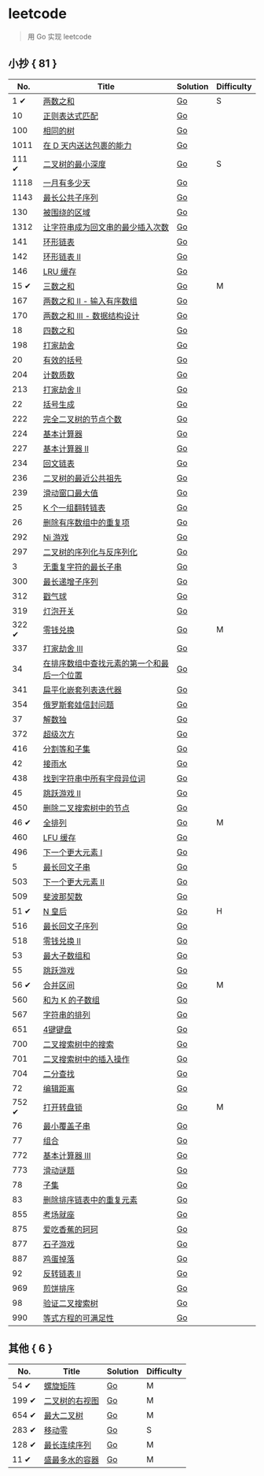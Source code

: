# leetcode

> 用 Go 实现 leetcode

## 小抄 { 81 }

| No.  | Title                    | Solution      | Difficulty |
| ---- | ------------------------ | ------------- | ---------- |
| 1 &#10004; | [两数之和](https://leetcode.cn/problems/two-sum) | [Go](./1.md) | S |
| 10   | [正则表达式匹配](https://leetcode-cn.com/problems/regular-expression-matching) | [Go](./10.md) |           |
| 100   | [相同的树](https://leetcode-cn.com/problems/same-tree) | [Go](./100.md) |           |
| 1011   | [在 D 天内送达包裹的能力](https://leetcode-cn.com/problems/capacity-to-ship-packages-within-d-days) | [Go](./1011.md) |           |
| 111 &#10004; | [二叉树的最小深度](https://leetcode.cn/problems/minimum-depth-of-binary-tree) | [Go](./111.md) | S |
| 1118   | [一月有多少天](https://leetcode-cn.com/problems/number-of-days-in-a-month) | [Go](./1118.md) |           |
| 1143   | [最长公共子序列](https://leetcode-cn.com/problems/longest-common-subsequence) | [Go](./1143.md) |           |
| 130   | [被围绕的区域](https://leetcode-cn.com/problems/surrounded-regions) | [Go](./130.md) |           |
| 1312   | [让字符串成为回文串的最少插入次数](https://leetcode-cn.com/problems/minimum-insertion-steps-to-make-a-string-palindrome) | [Go](./1312.md) |           |
| 141   | [环形链表](https://leetcode-cn.com/problems/linked-list-cycle) | [Go](./141.md) |           |
| 142   | [环形链表 II](https://leetcode-cn.com/problems/linked-list-cycle-ii) | [Go](./142.md) |           |
| 146   | [LRU 缓存](https://leetcode-cn.com/problems/lru-cache) | [Go](./146.md) |           |
| 15 &#10004; | [三数之和](https://leetcode-cn.com/problems/3sum) | [Go](./15.md) | M |
| 167   | [两数之和 II - 输入有序数组](https://leetcode-cn.com/problems/two-sum-ii-input-array-is-sorted) | [Go](./167.md) |           |
| 170   | [两数之和 III - 数据结构设计](https://leetcode-cn.com/problems/two-sum-iii-data-structure-design) | [Go](./170.md) |           |
| 18   | [四数之和](https://leetcode-cn.com/problems/4sum) | [Go](./18.md) |           |
| 198   | [打家劫舍](https://leetcode-cn.com/problems/house-robber) | [Go](./198.md) |           |
| 20   | [有效的括号](https://leetcode-cn.com/problems/valid-parentheses) | [Go](./20.md) |           |
| 204   | [计数质数](https://leetcode-cn.com/problems/count-primes) | [Go](./204.md) |           |
| 213   | [打家劫舍 II](https://leetcode-cn.com/problems/house-robber-ii) | [Go](./213.md) |           |
| 22 | [括号生成](https://leetcode-cn.co/probles/generate-parentheses) | [Go](./22.md) |           |
| 222 | [完全二叉树的节点个数](https://leetcode-cn.co/probles/count-coplete-tree-nodes) | [Go](./222.md) |           |
| 224 | [基本计算器](https://leetcode-cn.co/probles/basic-calculator) | [Go](./224.md) |           |
| 227 | [基本计算器 II](https://leetcode-cn.co/probles/basic-calculator-ii) | [Go](./227.md) |           |
| 234 | [回文链表](https://leetcode-cn.co/probles/palindroe-linked-list) | [Go](./234.md) |           |
| 236 | [二叉树的最近公共祖先](https://leetcode-cn.co/probles/lowest-coon-ancestor-of-a-binary-tree) | [Go](./236.md) |           |
| 239 | [滑动窗口最大值](https://leetcode-cn.co/probles/sliding-window-axiu) | [Go](./239.md) |           |
| 25 | [K 个一组翻转链表](https://leetcode-cn.co/probles/reverse-nodes-in-k-group) | [Go](./25.md) |           |
| 26 | [删除有序数组中的重复项](https://leetcode-cn.co/probles/reove-duplicates-fro-sorted-array) | [Go](./26.md) |           |
| 292 | [Ni 游戏](https://leetcode-cn.co/probles/ni-gae) | [Go](./292.md) |           |
| 297 | [二叉树的序列化与反序列化](https://leetcode-cn.co/probles/serialize-and-deserialize-binary-tree) | [Go](./297.md) |           |
| 3  | [无重复字符的最长子串](https://leetcode-cn.co/probles/longest-substring-without-repeating-characters) | [Go](./3.md) |           |
| 300 | [最长递增子序列](https://leetcode-cn.co/probles/longest-increasing-subsequence) | [Go](./300.md) |           |
| 312 | [戳气球](https://leetcode-cn.co/probles/burst-balloons) | [Go](./312.md) |           |
| 319 | [灯泡开关](https://leetcode-cn.co/probles/bulb-switcher) | [Go](./319.md) |           |
| 322 &#10004; | [零钱兑换](https://leetcode.cn/problems/coin-change) | [Go](./322.md) | M |
| 337 | [打家劫舍 III](https://leetcode-cn.co/probles/house-robber-iii) | [Go](./337.md) |           |
| 34 | [在排序数组中查找元素的第一个和最后一个位置](https://leetcode-cn.co/probles/find-first-and-last-position-of-eleent-in-sorted-array/) | [Go](./34.md) |           |
| 341 | [扁平化嵌套列表迭代器](https://leetcode-cn.co/probles/flatten-nested-list-iterator) | [Go](./341.md) |           |
| 354 | [俄罗斯套娃信封问题](https://leetcode-cn.co/probles/russian-doll-envelopes) | [Go](./354.md) |           |
| 37 | [解数独](https://leetcode-cn.co/probles/sudoku-solver) | [Go](./37.md) |           |
| 372 | [超级次方](https://leetcode-cn.co/probles/super-pow) | [Go](./372.md) |           |
| 416 | [分割等和子集](https://leetcode-cn.co/probles/partition-equal-subset-su) | [Go](./416.md) |           |
| 42 | [接雨水](https://leetcode-cn.co/probles/trapping-rain-water) | [Go](./42.md) |           |
| 438 | [找到字符串中所有字母异位词](https://leetcode-cn.co/probles/find-all-anagras-in-a-string) | [Go](./438.md) |           |
| 45 | [跳跃游戏 II](https://leetcode-cn.co/probles/jup-gae-ii) | [Go](./45.md) |           |
| 450 | [删除二叉搜索树中的节点](https://leetcode-cn.co/probles/delete-node-in-a-bst) | [Go](./450.md) |           |
| 46 &#10004; | [全排列](https://leetcode.cn/problems/permutations) | [Go](./46.md) | M |
| 460 | [LFU 缓存](https://leetcode-cn.co/probles/lfu-cache) | [Go](./460.md) |           |
| 496 | [下一个更大元素 I](https://leetcode-cn.co/probles/next-greater-eleent-i) | [Go](./496.md) |           |
| 5  | [最长回文子串](https://leetcode-cn.co/probles/longest-palindroic-substring) | [Go](./5.md) |           |
| 503 | [下一个更大元素 II](https://leetcode-cn.com/problems/next-greater-element-ii) | [Go](./503.md) |           |
| 509 | [斐波那契数](https://leetcode-cn.com/problems/fibonacci-number) | [Go](./509.md) |           |
| 51 &#10004; | [N 皇后](https://leetcode.cn/problems/n-queens) | [Go](./51.md) | H |
| 516 | [最长回文子序列](https://leetcode-cn.com/problems/longest-palindromic-subsequence) | [Go](./516.md) |           |
| 518 | [零钱兑换 II](https://leetcode-cn.com/problems/coin-change-2) | [Go](./518.md) |           |
| 53 | [最大子数组和](https://leetcode-cn.com/problems/maximum-subarray) | [Go](./53.md) |           |
| 55 | [跳跃游戏](https://leetcode-cn.com/problems/jump-game) | [Go](./55.md) |           |
| 56 &#10004; | [合并区间](https://leetcode.cn/problems/merge-intervals) | [Go](./56.md) | M |
| 560 | [和为 K 的子数组](https://leetcode-cn.com/problems/subarray-sum-equals-k) | [Go](./560.md) |           |
| 567 | [字符串的排列](https://leetcode-cn.com/problems/permutation-in-string) | [Go](./567.md) |           |
| 651 | [4键键盘](https://leetcode-cn.com/problems/4-keys-keyboard) | [Go](./651.md) |           |
| 700 | [二叉搜索树中的搜索](https://leetcode-cn.com/problems/search-in-a-binary-search-tree) | [Go](./700.md) |           |
| 701 | [二叉搜索树中的插入操作](https://leetcode-cn.com/problems/insert-into-a-binary-search-tree) | [Go](./701.md) |           |
| 704 | [二分查找](https://leetcode-cn.com/problems/binary-search) | [Go](./704.md) |           |
| 72 | [编辑距离](https://leetcode-cn.com/problems/edit-distance) | [Go](./72.md) |           |
| 752 &#10004; | [打开转盘锁](https://leetcode.cn/problems/open-the-lock) | [Go](./752.md) | M |
| 76 | [最小覆盖子串](https://leetcode-cn.com/problems/minimum-window-substring) | [Go](./76.md) |           |
| 77 | [组合](https://leetcode-cn.com/problems/combinations) | [Go](./77.md) |           |
| 772 | [基本计算器 III](https://leetcode-cn.com/problems/basic-calculator-iii) | [Go](./772.md) |           |
| 773 | [滑动谜题](https://leetcode-cn.com/problems/sliding-puzzle) | [Go](./773.md) |           |
| 78 | [子集](https://leetcode-cn.com/problems/subsets) | [Go](./78.md) |           |
| 83 | [删除排序链表中的重复元素](https://leetcode-cn.com/problems/remove-duplicates-from-sorted-list) | [Go](./83.md) |           |
| 855 | [考场就座](https://leetcode-cn.com/problems/exam-room) | [Go](./855.md) |           |
| 875 | [爱吃香蕉的珂珂](https://leetcode-cn.com/problems/koko-eating-bananas) | [Go](./875.md) |           |
| 877 | [石子游戏](https://leetcode-cn.com/problems/stone-game) | [Go](./877.md) |           |
| 887 | [鸡蛋掉落](https://leetcode-cn.com/problems/super-egg-drop) | [Go](./887.md) |           |
| 92 | [反转链表 II](https://leetcode-cn.com/problems/reverse-linked-list-ii) | [Go](./92.md) |           |
| 969 | [煎饼排序](https://leetcode-cn.com/problems/pancake-sorting) | [Go](./969.md) |           |
| 98 | [验证二叉搜索树](https://leetcode-cn.com/problems/validate-binary-search-tree) | [Go](./98.md) |           |
| 990 | [等式方程的可满足性](https://leetcode-cn.com/problems/satisfiability-of-equality-equations) | [Go](./990.md) |           |

## 其他 { 6 }

| No.  | Title                    | Solution      | Difficulty |
| ---- | ------------------------ | ------------- | ---------- |
| 54 &#10004;  | [螺旋矩阵](https://leetcode.cn/problems/spiral-matrix) | [Go](./54.md) | M |
| 199 &#10004;  | [二叉树的右视图](https://leetcode.cn/problems/binary-tree-right-side-view) | [Go](./199.md) | M |
| 654 &#10004; | [最大二叉树](https://leetcode.cn/problems/maximum-binary-tree) | [Go](./654.md) | M |
| 283 &#10004; | [移动零](https://leetcode.cn/problems/move-zeroes) | [Go](./283.md) | S |
| 128 &#10004; | [最长连续序列](https://leetcode.cn/problems/longest-consecutive-sequence) | [Go](./128.md) | M |
| 11 &#10004; | [盛最多水的容器](https://leetcode.cn/problems/container-with-most-water) | [Go](./11.md) | M |